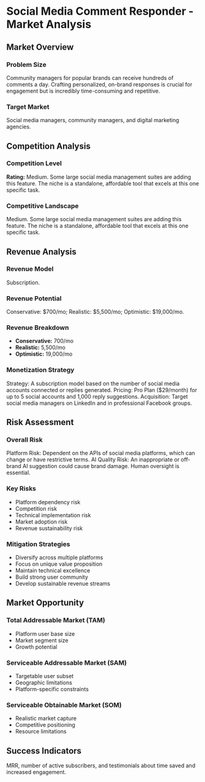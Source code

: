 # Social Media Comment Responder - Market Analysis

## Market Overview

### Problem Size
Community managers for popular brands can receive hundreds of comments a day. Crafting personalized, on-brand responses is crucial for engagement but is incredibly time-consuming and repetitive.

### Target Market
Social media managers, community managers, and digital marketing agencies.

## Competition Analysis

### Competition Level
**Rating:** Medium. Some large social media management suites are adding this feature. The niche is a standalone, affordable tool that excels at this one specific task.

### Competitive Landscape
Medium. Some large social media management suites are adding this feature. The niche is a standalone, affordable tool that excels at this one specific task.

## Revenue Analysis

### Revenue Model
Subscription.

### Revenue Potential
Conservative: $700/mo; Realistic: $5,500/mo; Optimistic: $19,000/mo.

### Revenue Breakdown
- **Conservative:** 700/mo
- **Realistic:** 5,500/mo
- **Optimistic:** 19,000/mo

### Monetization Strategy
Strategy: A subscription model based on the number of social media accounts connected or replies generated. Pricing: Pro Plan ($29/month) for up to 5 social accounts and 1,000 reply suggestions. Acquisition: Target social media managers on LinkedIn and in professional Facebook groups.

## Risk Assessment

### Overall Risk
Platform Risk: Dependent on the APIs of social media platforms, which can change or have restrictive terms. AI Quality Risk: An inappropriate or off-brand AI suggestion could cause brand damage. Human oversight is essential.

### Key Risks
- Platform dependency risk
- Competition risk
- Technical implementation risk
- Market adoption risk
- Revenue sustainability risk

### Mitigation Strategies
- Diversify across multiple platforms
- Focus on unique value proposition
- Maintain technical excellence
- Build strong user community
- Develop sustainable revenue streams

## Market Opportunity

### Total Addressable Market (TAM)
- Platform user base size
- Market segment size
- Growth potential

### Serviceable Addressable Market (SAM)
- Targetable user subset
- Geographic limitations
- Platform-specific constraints

### Serviceable Obtainable Market (SOM)
- Realistic market capture
- Competitive positioning
- Resource limitations

## Success Indicators
MRR, number of active subscribers, and testimonials about time saved and increased engagement.
